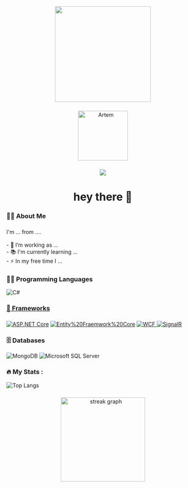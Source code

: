 

<div align="center">
  <img src="https://github.com/user-attachments/assets/2852e7ca-d986-4635-98a2-ff95da70f35f" width="250">
</div>

###


<div align="center">
  <a href="https://t.me/artemK6484">
    <img src="https://img.shields.io/badge/-Artem-1C1C22?style=for-the-badge&logo=telegram" alt="Artem" width="130">
  </a>
</div>



###

<div align="center">

  <img src="https://profile-counter.glitch.me/Nutr1k/count.svg" />

</div>

###

<h1 align="center">hey there 👋</h1>

###

<h3 align="left">👩‍💻  About Me</h3>

###

<p align="left">I'm ... from ....<br><br>- 🔭 I’m working as ...<br>- 📚 I'm currently learning ...<br>- ⚡ In my free time I ...</p>

###

### 👨‍💻 Programming Languages

<p>   
    <a>
        <img alt="C#"
             src="https://img.shields.io/badge/C%23-239120?style=for-the-badge&logo=c-sharp&logoColor=white"/></a>
    <a href="#">
</p>



### 🧰 Frameworks

###

<div align="left">
    <a href="#">
        <img alt="ASP.NET Core"
             src="https://img.shields.io/badge/ASP.NET CORE-%23EE4C2C.svg?style=for-the-badge&logo=ASP.NET Core&logoColor=white"/></a>
    <a href="#">
        <img alt="Entity%20Fraemwork%20Core"
             src="https://img.shields.io/badge/Entity_Framework-%236DA04B.svg?style=for-the-badge&logo=.net&logoColor=white"></a>
    <a href="#">
    <img alt="WCF"
         src="https://img.shields.io/badge/WCF-%230078D7.svg?style=for-the-badge&logo=&logoColor=white">
    <a href="#">
    <img alt="SignalR"
         src="https://img.shields.io/badge/SignalR-%23022E33.svg?style=for-the-badge&logo=.net&logoColor=white">
    </a>
</a>
      
</div>

###

### 🗄️ Databases

<p>
    <a>
        <img alt="MongoDB"
             src="https://img.shields.io/badge/MongoDB-4EA94B?style=for-the-badge&logo=mongodb&logoColor=white"/></a>
    <a>
        <img alt="Microsoft SQL Server"
             src="https://img.shields.io/badge/MSSQL-CC2927?style=for-the-badge&logo=microsoft-sql-server&logoColor=white&logo=mysql&logoColor=white"/></a>
</p>

###




<h3 align="left">🔥 My Stats :</h3>

![Top Langs](https://github-readme-stats.vercel.app/api/top-langs/?username=Nutr1k&hide=javascript,css,scss,html&theme=tokyonight)

###

<div align="center">
  <img src="https://streak-stats.demolab.com?user=maurodesouza&locale=en&mode=daily&theme=dark&hide_border=false&border_radius=5&order=3" height="220" alt="streak graph"  />
</div>

###

